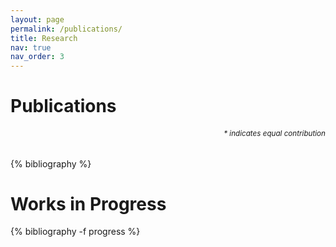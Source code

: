 ```yaml
---
layout: page
permalink: /publications/
title: Research
nav: true
nav_order: 3
---
```


<!-- _pages/publications.md -->
<div class="publications">
<h1> Publications </h1>
<h6 align="right"><small>* indicates equal contribution</small></h6>
{% bibliography %}

</div>

<div class="publications">
<h1> Works in Progress </h1>
{% bibliography -f progress %}
</div>